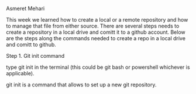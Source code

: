 Asmeret Mehari

This week we learned how to create a local or  a remote repository and how to manage that file from either source.  There are several steps needs to create a repository in a local drive and comitt it to a github account. Below are the steps along the commands needed to create a repo in a local drive and comitt to github. 

Step 1. Git init command 

type git init in the terminal (this could be git bash or powershell whichever is applicable). 

git init is a command that allows to set up a new git repository. 
